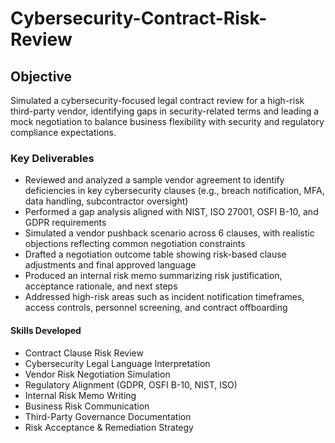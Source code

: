 # Cybersecurity-Contract-Risk-Review

## Objective
Simulated a cybersecurity-focused legal contract review for a high-risk third-party vendor, identifying gaps in security-related terms and leading a mock negotiation to balance business flexibility with security and regulatory compliance expectations.

### Key Deliverables
- Reviewed and analyzed a sample vendor agreement to identify deficiencies in key cybersecurity clauses (e.g., breach notification, MFA, data handling, subcontractor oversight)
- Performed a gap analysis aligned with NIST, ISO 27001, OSFI B-10, and GDPR requirements
- Simulated a vendor pushback scenario across 6 clauses, with realistic objections reflecting common negotiation constraints
- Drafted a negotiation outcome table showing risk-based clause adjustments and final approved language
- Produced an internal risk memo summarizing risk justification, acceptance rationale, and next steps
- Addressed high-risk areas such as incident notification timeframes, access controls, personnel screening, and contract offboarding

#### Skills Developed
- Contract Clause Risk Review
- Cybersecurity Legal Language Interpretation
- Vendor Risk Negotiation Simulation
- Regulatory Alignment (GDPR, OSFI B-10, NIST, ISO)
- Internal Risk Memo Writing
- Business Risk Communication
- Third-Party Governance Documentation
- Risk Acceptance & Remediation Strategy
